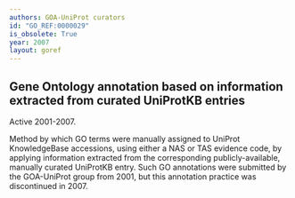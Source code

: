 ```yaml
---
authors: GOA-UniProt curators
id: "GO_REF:0000029"
is_obsolete: True
year: 2007
layout: goref
---
```


## Gene Ontology annotation based on information extracted from curated UniProtKB entries

Active 2001-2007.

Method by which GO terms were manually assigned to UniProt KnowledgeBase accessions, using either a NAS or TAS evidence code, by applying information extracted from the corresponding publicly-available, manually curated UniProtKB entry. Such GO annotations were submitted by the GOA-UniProt group from 2001, but this annotation practice was discontinued in 2007.
